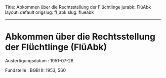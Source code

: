 Title: Abkommen über die Rechtsstellung der Flüchtlinge
jurabk: FlüAbk
layout: default
origslug: fl_abk
slug: flueabk

---

# Abkommen über die Rechtsstellung der Flüchtlinge (FlüAbk)

Ausfertigungsdatum
:   1951-07-28

Fundstelle
:   BGBl II: 1953, 560

